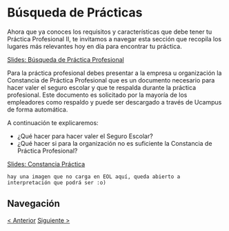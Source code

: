 # Búsqueda de Prácticas

Ahora que ya conoces los requisitos y características que debe tener tu Práctica Profesional II, te invitamos a navegar esta sección que recopila los lugares más relevantes hoy en día para encontrar tu práctica.

[Slides: Búsqueda de Práctica Profesional](https://view.genial.ly/6325f451bd2618001812bbd4/interactive-content-t2-guia-busqueda-de-practica)

Para la práctica profesional debes presentar a la empresa u organización la Constancia de Práctica Profesional que es un documento necesario para hacer valer el seguro escolar y que te respalda durante la práctica profesional. Este documento es solicitado por la mayoría de los empleadores como respaldo y puede ser descargado a través de Ucampus de forma automática.

A continuación te explicaremos:

- ¿Qué hacer para hacer valer el Seguro Escolar?
- ¿Qué hacer si para la organización no es suficiente la Constancia de Práctica Profesional?

[Slides: Constancia Práctica](https://view.genial.ly/6325f46c0402090011028f0c/interactive-content-t2-constancia-practica)

`hay una imagen que no carga en EOL aquí, queda abierto a interpretación que podrá ser :o)`

## Navegación

[< Anterior](./03%20-%20Actores%20involucrados%20y%20sus%20(tus)%20responsabilidades.md)
[Siguiente >](../../Modulo%201/00%20-%20Qué%20es%20un%20plan%20de%20práctica.md)
